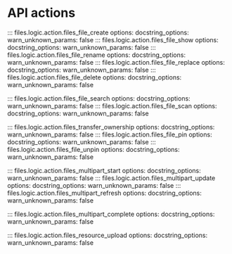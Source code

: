 # API actions


::: files.logic.action.files_file_create
    options:
        docstring_options:
            warn_unknown_params: false
::: files.logic.action.files_file_show
    options:
        docstring_options:
            warn_unknown_params: false
::: files.logic.action.files_file_rename
    options:
        docstring_options:
            warn_unknown_params: false
::: files.logic.action.files_file_replace
    options:
        docstring_options:
            warn_unknown_params: false
::: files.logic.action.files_file_delete
    options:
        docstring_options:
            warn_unknown_params: false

::: files.logic.action.files_file_search
    options:
        docstring_options:
            warn_unknown_params: false
::: files.logic.action.files_file_scan
    options:
        docstring_options:
            warn_unknown_params: false

::: files.logic.action.files_transfer_ownership
    options:
        docstring_options:
            warn_unknown_params: false
::: files.logic.action.files_file_pin
    options:
        docstring_options:
            warn_unknown_params: false
::: files.logic.action.files_file_unpin
    options:
        docstring_options:
            warn_unknown_params: false

::: files.logic.action.files_multipart_start
    options:
        docstring_options:
            warn_unknown_params: false
::: files.logic.action.files_multipart_update
    options:
        docstring_options:
            warn_unknown_params: false
::: files.logic.action.files_multipart_refresh
    options:
        docstring_options:
            warn_unknown_params: false

::: files.logic.action.files_multipart_complete
    options:
        docstring_options:
            warn_unknown_params: false

::: files.logic.action.files_resource_upload
    options:
        docstring_options:
            warn_unknown_params: false
